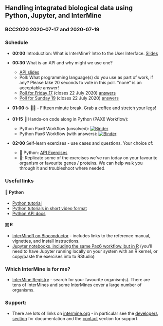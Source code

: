 ## Handling integrated biological data using Python, Jupyter, and InterMine
### BCC2020 2020-07-17 and 2020-07-19

### Schedule

- **00:00** Introduction: What is InterMine? Intro to the User Interface. [Slides](https://docs.google.com/presentation/d/1DaBkpUPoHEK-_iXD2IKU9QxDX7HAGe1zkXs09pF0Y8c/edit?usp=sharing)
- **00:30** What is an API and why might we use one?
  - [API slides](https://docs.google.com/presentation/d/1dQAuY3c1rXM77J6VDHXWBvlh5-ipoQlKIWVtOVR5Zvc/edit)
  - Poll: What programming language(s) do you use as part of work, if any? Please take 20 seconds to vote in this poll. "none" is an acceptable answer!
  - [Poll for Friday 17](http://www.polljunkie.com/poll/aqppcw/what-code-langauges-do-you-use-in-your-work-if-any) (closes 22 July 2020) [answers](http://www.polljunkie.com/poll/bdspqe/what-code-langauges-do-you-use-in-your-work-if-any/view)
  - [Poll for Sunday 19](http://www.polljunkie.com/poll/esxrmg/handling-integrated-biological-data-using-python-jupyter-and-intermine-sunday-1) (closes 22 July 2020) [answers](http://www.polljunkie.com/poll/dcjywk/handling-integrated-biological-data-using-python-jupyter-and-intermine-sunday-1/view)

- **01:00** ☕️ 🚶‍♀ - Fifteen minute break. Grab a coffee and stretch your legs!
- **01:15** 🐍 Hands-on code along in Python (PAX6 Workflow):
  - Python Pax6 Workflow (unsolved): [![Binder](https://mybinder.org/badge_logo.svg)](https://mybinder.org/v2/gh/intermine/intermine-ws-python-docs/master?filepath=unsolved-exercises%2FWorkshop_Pax6Workflow.ipynb)
  - Python Pax6 Workflow (with answers): [![Binder](https://mybinder.org/badge_logo.svg)](https://mybinder.org/v2/gh/intermine/intermine-ws-python-docs/master?filepath=Workshop_Pax6Workflow.ipynb)
- **02:00** Self-learn exercises - use cases and questions. Your choice of:
  - 🐍 Python: [API Exercises](../2019/2019-06-19-python-exercises)
  - 🐍: Replicate some of the exercises we've run today on your favourite organism or favourite genes / proteins. We can help walk you through it and troubleshoot where needed.

### Useful links
#### 🐍 Python

- [Python tutorial](https://github.com/intermine/intermine-ws-python-docs)
- [Python tutorials in short video format](https://www.youtube.com/playlist?list=PLCom3brEDM9q3aZVh9Bg5IQeXw5wzR7Ep)
- [Python API docs](http://intermine.org/intermine-ws-python/intermine.html)

#### 🇷 R

- [InterMineR on Bioconductor](https://bioconductor.org/packages/release/bioc/html/InterMineR.html) - includes links to the reference manual, vignettes, and install instructions.  
- [Jupyter notebooks, including the same Pax6 workflow, but in R](https://github.com/intermine/interminer-workshop/) (you'll need to have Jupyter running locally on your system with an R kernel, or copy/paste the exercises into to RStudio)

### Which InterMine is for me?
- [InterMine Registry](http://registry.intermine.org/) - search for your favourite organism(s). There are tens of InterMines and some InterMines cover a large number of organisms.

### Support:
- There are lots of links on [intermine.org](http://intermine.org) - in particular see the [developers section](http://intermine.org/developers/) for documentation and the [contact](http://intermine.org/contact/) section for support.
